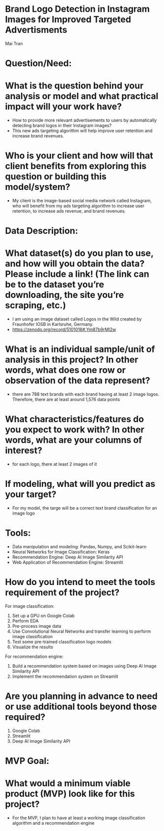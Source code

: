 # Brand Logo Detection in Instagram Images for Improved Targeted Advertisments
Mai Tran

# Question/Need:
# What is the question behind your analysis or model and what practical impact will your work have?
- How to provide more relevant advertisements to users by automatically detecting brand logos in their Instagram images? 
- This new ads targeting algorithm will help improve user retention and increase brand revenues. 

# Who is your client and how will that client benefits from exploring this question or building this model/system?
- My client is the image-based social media network called Instagram, who will benefit from my ads targeting algorithm to increase user retention, to increase ads revenue, and brand revenues. 

# Data Description:
# What dataset(s) do you plan to use, and how will you obtain the data? Please include a link! (The link can be to the dataset you’re downloading, the site you’re scraping, etc.)
- I am using an image dataset called Logos in the Wild created by Fraunhofer IOSB in Karlsruhe, Germany. 
- https://zenodo.org/record/5101018#.Ym87b9rMI2w

# What is an individual sample/unit of analysis in this project? In other words, what does one row or observation of the data represent?
- there are 788 text brands with each brand having at least 2 image logos. Therefore, there are at least around 1,576 data points

# What characteristics/features do you expect to work with? In other words, what are your columns of interest?
- for each logo, there at least 2 images of it

# If modeling, what will you predict as your target?
- For my model, the targe will be a correct text brand classification for an image logo

# Tools:
- Data manipulation and modeling: Pandas, Numpy, and Scikit-learn
- Neural Networks for Image Classification: Keras
- Recommendation Engine: Deep AI Image Similarity API
- Web Application of Recommendation Engine: Streamlit

# How do you intend to meet the tools requirement of the project?
For image classification:
1) Set up a GPU on Google Colab
2) Perform EDA
3) Pre-process image data
4) Use Convolutional Neural Networks and transfer learning to perform image classification
5) Test some pre-trained classification logo models
6) Visualize the results

For recommendation engine:
1) Build a recommendation system based on images using Deep AI Image Similarity API
2) Implement the recommendation system on Streamlit

# Are you planning in advance to need or use additional tools beyond those required?
1) Google Colab
2) Streamlit
3) Deep AI Image Similarity API

# MVP Goal:
# What would a minimum viable product (MVP) look like for this project?
- For the MVP, I plan to have at least a working image classification algorithm and a recommendation engine
